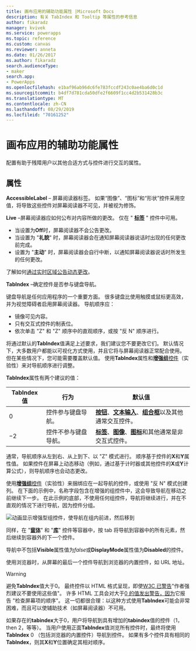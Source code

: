 ```yaml
---
title: 画布应用的辅助功能属性 |Microsoft Docs
description: 有关 TabIndex 和 Tooltip 等属性的参考信息
author: fikaradz
manager: kvivek
ms.service: powerapps
ms.topic: reference
ms.custom: canvas
ms.reviewer: anneta
ms.date: 01/26/2017
ms.author: fikaradz
search.audienceType:
- maker
search.app:
- PowerApps
ms.openlocfilehash: e1baf96ab96dc6fe783fccdf243c0ae4ba6d0c1d
ms.sourcegitcommit: b4df7d781cda50dfe2f6609f1cc4d2b531428b3c
ms.translationtype: MT
ms.contentlocale: zh-CN
ms.lasthandoff: 08/29/2019
ms.locfileid: "70161252"
---
```

# <a name="accessibility-properties-for-canvas-apps"></a>画布应用的辅助功能属性

配置有助于残障用户以其他合适方式与控件进行交互的属性。

## <a name="properties"></a>属性

**AccessibleLabel** – 屏幕阅读器标签。 如果“图像”、“图标”和“形状”控件采用空值，将导致这些控件对屏幕阅读器不可见，并被视为修饰。

**Live** –屏幕阅读器应如何公布对内容所做的更改。 仅在 " **[标签](control-text-box.md)** " 控件中可用。

* 当设置为**Off**时，屏幕阅读器不会公告更改。
* 当设置为 "**礼貌**" 时，屏幕阅读器会在通知屏幕阅读器说话时出现的任何更改前完成。
* 设置为 "**主动**" 时，屏幕阅读器会自行中断，以通知屏幕阅读器说话时所发生的任何更改。

了解如何[通过实时区域公告动态更改](../accessible-apps-live-regions.md)。

**TabIndex** –确定控件是否参与键盘导航。

键盘导航是任何应用程序的一个重要方面。  很多键盘比使用触摸或鼠标更高效，并为视觉障碍者启用屏幕阅读器。  导航顺序应：
- 镜像可见内容。
- 只有交互式控件的制表位。
- 依次单击 "Z" 和 "Z" 顺序中的直观顺序，或按 "反 N" 顺序进行。

将通过默认的**TabIndex**值满足上述要求，我们建议您不要更改它们。  默认情况下，大多数用户都能以可视化方式使用，并且它将与屏幕阅读器正常配合使用。  但在某些情况下，您可能需要覆盖默认值。  使用**TabIndex**属性和[**增强组**控件](https://powerapps.microsoft.com/en-us/blog/enhanced-group-experimental-control-with-layout-control-and-nesting/)（实验性）来对导航顺序进行调整。  

**TabIndex**属性有两个建议的值：

| TabIndex 值 | 行为 | 默认值 |
|----------------|----------|-------------|
| 0 | 控件参与键盘导航。 | [**按钮**](control-button.md)、[**文本输入**](control-text-input.md)、[**组合框**](control-combo-box.md)以及其他通常交互控件。 |
| &minus;2 | 控件不参与键盘导航。 | [**标签**](control-text-box.md)、[**图像**](control-image.md)、[**图标**](control-shapes-icons.md)和其他通常是非交互式控件。 |

通常，导航顺序从左到右、从上到下、以 "Z" 模式进行。 顺序基于控件的**X**和**Y**属性值。 如果控件在屏幕上动态移动（例如，通过基于计时器或其他控件的**X**或**Y**计算公式），则导航顺序也会动态更改。

使用[**增强组**控件](https://powerapps.microsoft.com/en-us/blog/enhanced-group-experimental-control-with-layout-control-and-nesting/)（实验性）来捆绑应在一起导航的控件，或使用 "反 N" 模式创建列。  在下面的示例中，名称字段包含在增强的组控件中，这会导致导航在移动之前继续下一步。  在此示例的底部，不使用任何组控件，导航将继续进行，并在不直观的情况下进行导航，因为控件分组。 

![动画显示增强型组控件，使导航在组内前进，然后移到](media/properties-accessibility/enhanced-group.gif)

同样，在 "[**窗体**](control-form-detail.md)" 和 "[**库**](control-gallery.md)" 控件等容器中，按 tab 将导航到容器中的所有元素，然后继续到容器外的下一个控件。  

导航中不包括**Visible**属性值为*false*或**DisplayMode**属性值为**Disabled**的控件。  

使用浏览器时，从屏幕的最后一个控件导航到浏览器的内置控件，如 URL 地址。  

> [!WARNING]
> 避免**TabIndex**值大于0。 最终控件以 HTML 格式呈现，即使[W3C 已警告](https://www.w3.org/TR/wai-aria-practices/#kbd_general_between)"作者强烈建议不要使用这些值"。 许多 HTML 工具会对大于[0 的值发出警告，因为](../accessibility-checker.md)它报告 "检查屏幕项的顺序"。  这一切都很合理：以这种方式使用**TabIndex**可能会非常困难，而且可以使辅助技术（如屏幕阅读器）不可用。
> 
> 如果存在的**tabindex**大于0，用户将导航到具有增加的**tabindex**值的控件（1，then 2，等等）。 当用户使用正面**TabIndex**值浏览所有控件时，最终将使用**TabIndex** 0 （包括浏览器的内置控件）导航到控件。 如果有多个控件具有相同的**TabIndex**，则其**X**和**Y**位置确定其相对顺序。





